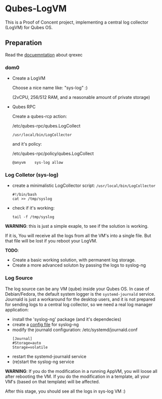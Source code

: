 # Qubes-LogVM
This is a Proof of Concent project, implementing a central log collector (LogVM) for Qubes OS.

## Preparation
Read the [docuemntation](https://www.qubes-os.org/doc/qrexec3/) about qrexec

### dom0

- Create a LogVM 

  Choose a nice name like: "sys-log" :)
  
  (2vCPU, 256/512 RAM, and a reasonable amount of private storage)

- Qubes RPC

  Create a qubes-rcp action:
  
  /etc/qubes-rpc/qubes.LogCollect
  ```
  /usr/local/bin/LogCollector
  ```
  
  and it's policy:
  
  /etc/qubes-rpc/policy/qubes.LogCollect
  ```
  @anyvm	sys-log	allow
  ```

### Log Colletor (sys-log)
  
- create a minimalistic LogCollector script: `/usr/local/bin/LogCollector`
  ```
  #!/bin/bash
  cat >> /tmp/syslog
  ```
- check if it's working:
  ```
  tail -f /tmp/syslog
  ```

**WARNING**: this is just a simple exaple, to see if the solution is working.

If it is, You will receive all the logs from all the VM's into a single file. But that file will be lost if you reboot your LogVM.

**TODO**: 
  - Create a basic working solution, with permanent log storage.
  - Create a more advanced soluton by passing the logs to syslog-ng
  
  
### Log Source
  
The log source can be any VM (qube) inside your Qubes OS. In case of Debian/Fedora, the default system logger is the `systemd-journald` service. Journald is just a workaround for the desktop users, and it is not prepared for sending logs to a central log collector, so we need a real log manager application: 
  
- install the 'syslog-ng' package (and it's dependecies)
- create a [config file](syslog-ng.conf) for syslog-ng
- modify the journald configuration: /etc/systemd/journald.conf
  ```
  [Journal]
  #Storage=auto
  Storage=volatile
  ```
- restart the systemd-journald service
- (re)start the syslog-ng service

**WARNING**: If you do the modification in a running AppVM, you will loose all after rebooting the VM. If you do the modification in a template, all your VM's (based on that template) will be affected.


After this stage, you should see all the logs in sys-log VM :)
